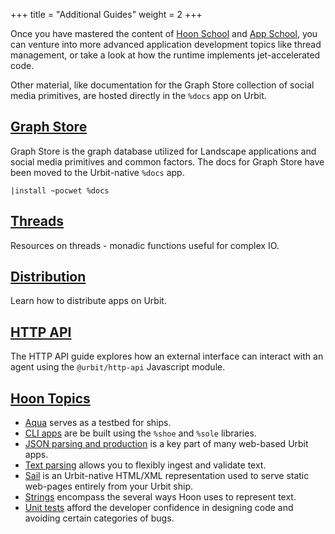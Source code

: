 +++
title = "Additional Guides"
weight = 2
+++

Once you have mastered the content of [Hoon School](/guides/core/hoon-school)
and [App School](/guides/core/app-school), you can venture into more advanced
application development topics like thread management, or take a look at how
the runtime implements jet-accelerated code.

Other material, like documentation for the Graph Store collection of social
media primitives, are hosted directly in the `%docs` app on Urbit.

## [Graph Store](/docs/userspace/graph-store)

Graph Store is the graph database utilized for Landscape applications and social
media primitives and common factors.  The docs for Graph Store have been moved
to the Urbit-native `%docs` app.

```hoon
|install ~pocwet %docs
```

## [Threads](reference/arvo/threads/)

Resources on threads - monadic functions useful for complex IO.

## [Distribution](/guides/additional/dist/dist)

Learn how to distribute apps on Urbit.

## [HTTP API](/guides/additional/http-api-guide)

The HTTP API guide explores how an external interface can interact with an agent
using the `@urbit/http-api` Javascript module.

## [Hoon Topics](/guides/additional/hoon)

- [Aqua](/guides/additional/hoon/aqua) serves as a testbed for ships.
- [CLI apps](/guides/additional/hoon/cli-tutorial) are be built using the
  `%shoe` and `%sole` libraries.
- [JSON parsing and production](/guides/additional/hoon/json-guide) is a key
  part of many web-based Urbit apps.
- [Text parsing](/guides/additional/hoon/parsing) allows you to flexibly ingest
  and validate text.
- [Sail](/guides/additional/hoon/sail) is an Urbit-native HTML/XML
  representation used to serve static web-pages entirely from your Urbit ship.
- [Strings](/guides/additional/hoon/strings) encompass the several ways Hoon
  uses to represent text.
- [Unit tests](/guides/additional/hoon/unit-tests) afford the developer
  confidence in designing code and avoiding certain categories of bugs.
